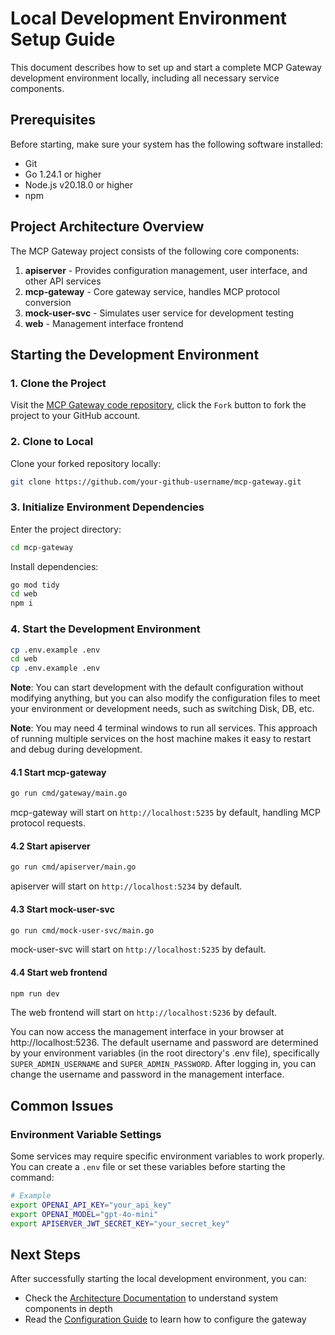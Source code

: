 # Local Development Environment Setup Guide

This document describes how to set up and start a complete MCP Gateway development environment locally, including all necessary service components.

## Prerequisites

Before starting, make sure your system has the following software installed:

- Git
- Go 1.24.1 or higher
- Node.js v20.18.0 or higher
- npm

## Project Architecture Overview

The MCP Gateway project consists of the following core components:

1. **apiserver** - Provides configuration management, user interface, and other API services
2. **mcp-gateway** - Core gateway service, handles MCP protocol conversion
3. **mock-user-svc** - Simulates user service for development testing
4. **web** - Management interface frontend

## Starting the Development Environment

### 1. Clone the Project

Visit the [MCP Gateway code repository](https://github.com/mcp-ecosystem/mcp-gateway), click the `Fork` button to fork the project to your GitHub account.

### 2. Clone to Local

Clone your forked repository locally:

```bash
git clone https://github.com/your-github-username/mcp-gateway.git
```

### 3. Initialize Environment Dependencies

Enter the project directory:
```bash
cd mcp-gateway
```

Install dependencies:

```bash
go mod tidy
cd web
npm i
```

### 4. Start the Development Environment

```bash
cp .env.example .env
cd web
cp .env.example .env
```

**Note**: You can start development with the default configuration without modifying anything, but you can also modify the configuration files to meet your environment or development needs, such as switching Disk, DB, etc.

**Note**: You may need 4 terminal windows to run all services. This approach of running multiple services on the host machine makes it easy to restart and debug during development.

#### 4.1 Start mcp-gateway

```bash
go run cmd/gateway/main.go
```

mcp-gateway will start on `http://localhost:5235` by default, handling MCP protocol requests.

#### 4.2 Start apiserver 

```bash
go run cmd/apiserver/main.go
```

apiserver will start on `http://localhost:5234` by default.

#### 4.3 Start mock-user-svc

```bash
go run cmd/mock-user-svc/main.go
```

mock-user-svc will start on `http://localhost:5235` by default.

#### 4.4 Start web frontend

```bash
npm run dev
```

The web frontend will start on `http://localhost:5236` by default.

You can now access the management interface in your browser at http://localhost:5236. The default username and password are determined by your environment variables (in the root directory's .env file), specifically `SUPER_ADMIN_USERNAME` and `SUPER_ADMIN_PASSWORD`. After logging in, you can change the username and password in the management interface.

## Common Issues

### Environment Variable Settings

Some services may require specific environment variables to work properly. You can create a `.env` file or set these variables before starting the command:

```bash
# Example
export OPENAI_API_KEY="your_api_key"
export OPENAI_MODEL="gpt-4o-mini"
export APISERVER_JWT_SECRET_KEY="your_secret_key"
```

## Next Steps

After successfully starting the local development environment, you can:

- Check the [Architecture Documentation](./architecture) to understand system components in depth
- Read the [Configuration Guide](../configuration/gateways) to learn how to configure the gateway 